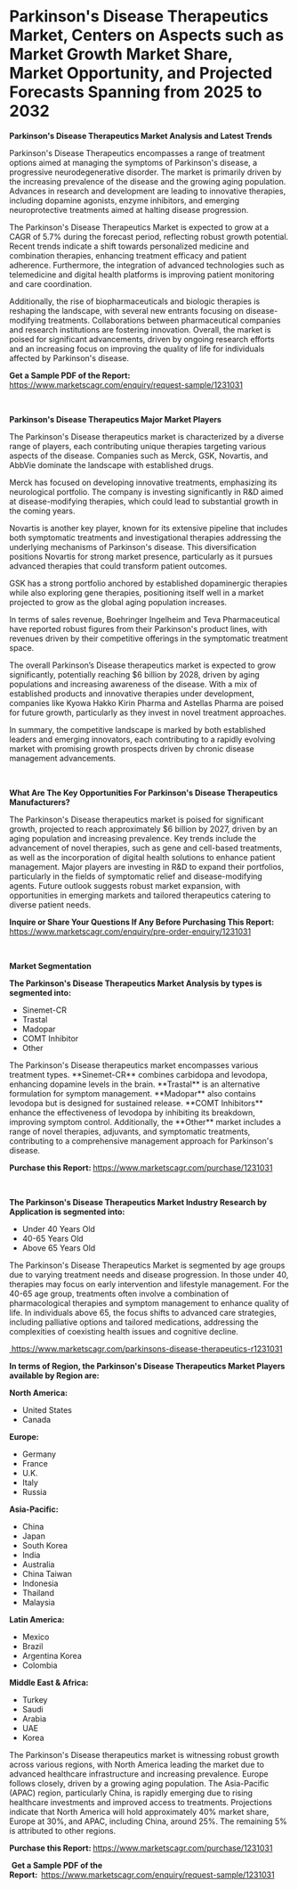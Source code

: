 <p><h1>Parkinson's Disease Therapeutics Market, Centers on Aspects such as Market Growth Market Share, Market Opportunity, and Projected Forecasts Spanning from 2025 to 2032</h1></p><p><strong>Parkinson's Disease Therapeutics Market Analysis and Latest Trends</strong></p>
<p><p>Parkinson's Disease Therapeutics encompasses a range of treatment options aimed at managing the symptoms of Parkinson's disease, a progressive neurodegenerative disorder. The market is primarily driven by the increasing prevalence of the disease and the growing aging population. Advances in research and development are leading to innovative therapies, including dopamine agonists, enzyme inhibitors, and emerging neuroprotective treatments aimed at halting disease progression.</p><p>The Parkinson's Disease Therapeutics Market is expected to grow at a CAGR of 5.7% during the forecast period, reflecting robust growth potential. Recent trends indicate a shift towards personalized medicine and combination therapies, enhancing treatment efficacy and patient adherence. Furthermore, the integration of advanced technologies such as telemedicine and digital health platforms is improving patient monitoring and care coordination.</p><p>Additionally, the rise of biopharmaceuticals and biologic therapies is reshaping the landscape, with several new entrants focusing on disease-modifying treatments. Collaborations between pharmaceutical companies and research institutions are fostering innovation. Overall, the market is poised for significant advancements, driven by ongoing research efforts and an increasing focus on improving the quality of life for individuals affected by Parkinson's disease.</p></p>
<p><strong>Get a Sample PDF of the Report:&nbsp;</strong> <a href="https://www.marketscagr.com/enquiry/request-sample/1231031?utm_campaign=3206&utm_medium=2&utm_source=Github&utm_content=ia&utm_term=16042025&utm_id=parkinsons-disease-therapeutics">https://www.marketscagr.com/enquiry/request-sample/1231031</a></p>
<p>&nbsp;</p>
<p><strong>Parkinson's Disease Therapeutics Major Market Players</strong></p>
<p><p>The Parkinson's Disease therapeutics market is characterized by a diverse range of players, each contributing unique therapies targeting various aspects of the disease. Companies such as Merck, GSK, Novartis, and AbbVie dominate the landscape with established drugs. </p><p>Merck has focused on developing innovative treatments, emphasizing its neurological portfolio. The company is investing significantly in R&D aimed at disease-modifying therapies, which could lead to substantial growth in the coming years.</p><p>Novartis is another key player, known for its extensive pipeline that includes both symptomatic treatments and investigational therapies addressing the underlying mechanisms of Parkinson's disease. This diversification positions Novartis for strong market presence, particularly as it pursues advanced therapies that could transform patient outcomes.</p><p>GSK has a strong portfolio anchored by established dopaminergic therapies while also exploring gene therapies, positioning itself well in a market projected to grow as the global aging population increases.</p><p>In terms of sales revenue, Boehringer Ingelheim and Teva Pharmaceutical have reported robust figures from their Parkinson's product lines, with revenues driven by their competitive offerings in the symptomatic treatment space.</p><p>The overall Parkinson’s Disease therapeutics market is expected to grow significantly, potentially reaching $6 billion by 2028, driven by aging populations and increasing awareness of the disease. With a mix of established products and innovative therapies under development, companies like Kyowa Hakko Kirin Pharma and Astellas Pharma are poised for future growth, particularly as they invest in novel treatment approaches.</p><p>In summary, the competitive landscape is marked by both established leaders and emerging innovators, each contributing to a rapidly evolving market with promising growth prospects driven by chronic disease management advancements.</p></p>
<p>&nbsp;</p>
<p><strong>What Are The Key Opportunities For Parkinson's Disease Therapeutics Manufacturers?</strong></p>
<p><p>The Parkinson's Disease therapeutics market is poised for significant growth, projected to reach approximately $6 billion by 2027, driven by an aging population and increasing prevalence. Key trends include the advancement of novel therapies, such as gene and cell-based treatments, as well as the incorporation of digital health solutions to enhance patient management. Major players are investing in R&D to expand their portfolios, particularly in the fields of symptomatic relief and disease-modifying agents. Future outlook suggests robust market expansion, with opportunities in emerging markets and tailored therapeutics catering to diverse patient needs.</p></p>
<p><strong>Inquire or Share Your Questions If Any Before Purchasing This Report:</strong> <a href="https://www.marketscagr.com/enquiry/pre-order-enquiry/1231031?utm_campaign=3206&utm_medium=2&utm_source=Github&utm_content=ia&utm_term=16042025&utm_id=parkinsons-disease-therapeutics">https://www.marketscagr.com/enquiry/pre-order-enquiry/1231031</a></p>
<p>&nbsp;</p>
<p><strong>Market Segmentation</strong></p>
<p><strong>The Parkinson's Disease Therapeutics Market Analysis by types is segmented into:</strong></p>
<p><ul><li>Sinemet-CR</li><li>Trastal</li><li>Madopar</li><li>COMT Inhibitor</li><li>Other</li></ul></p>
<p><p>The Parkinson's Disease therapeutics market encompasses various treatment types. **Sinemet-CR** combines carbidopa and levodopa, enhancing dopamine levels in the brain. **Trastal** is an alternative formulation for symptom management. **Madopar** also contains levodopa but is designed for sustained release. **COMT Inhibitors** enhance the effectiveness of levodopa by inhibiting its breakdown, improving symptom control. Additionally, the **Other** market includes a range of novel therapies, adjuvants, and symptomatic treatments, contributing to a comprehensive management approach for Parkinson's disease.</p></p>
<p><strong>Purchase this Report:&nbsp;</strong><a href="https://www.marketscagr.com/purchase/1231031?utm_campaign=3206&utm_medium=2&utm_source=Github&utm_content=ia&utm_term=16042025&utm_id=parkinsons-disease-therapeutics">https://www.marketscagr.com/purchase/1231031</a></p>
<p>&nbsp;</p>
<p><strong>The Parkinson's Disease Therapeutics Market Industry Research by Application is segmented into:</strong></p>
<p><ul><li>Under 40 Years Old</li><li>40-65 Years Old</li><li>Above 65 Years Old</li></ul></p>
<p><p>The Parkinson's Disease Therapeutics Market is segmented by age groups due to varying treatment needs and disease progression. In those under 40, therapies may focus on early intervention and lifestyle management. For the 40-65 age group, treatments often involve a combination of pharmacological therapies and symptom management to enhance quality of life. In individuals above 65, the focus shifts to advanced care strategies, including palliative options and tailored medications, addressing the complexities of coexisting health issues and cognitive decline.</p></p>
<p><a href="https://www.marketscagr.com/parkinsons-disease-therapeutics-r1231031?utm_campaign=3206&utm_medium=2&utm_source=Github&utm_content=ia&utm_term=16042025&utm_id=parkinsons-disease-therapeutics">&nbsp;https://www.marketscagr.com/parkinsons-disease-therapeutics-r1231031</a></p>
<p><strong>In terms of Region, the Parkinson's Disease Therapeutics Market Players available by Region are:</strong></p>
<p>
    <p> <strong> North America: </strong>
        <ul>
            <li>United States</li>
            <li>Canada</li>
        </ul>
        </p> 
    <p> <strong> Europe: </strong>
        <ul>
            <li>Germany</li>
            <li>France</li>
            <li>U.K.</li>
            <li>Italy</li>
            <li>Russia</li>
        </ul>
        </p> 
    <p> <strong> Asia-Pacific: </strong>
        <ul>
            <li>China</li>
            <li>Japan</li>
            <li>South Korea</li>
            <li>India</li>
            <li>Australia</li>
            <li>China Taiwan</li>
            <li>Indonesia</li>
            <li>Thailand</li>
            <li>Malaysia</li>
        </ul>
        </p> 
    <p> <strong> Latin America: </strong>
        <ul>
            <li>Mexico</li>
            <li>Brazil</li>
            <li>Argentina Korea</li>
            <li>Colombia</li>
        </ul>
        </p> 
    <p> <strong> Middle East & Africa: </strong>
        <ul>
            <li>Turkey</li>
            <li>Saudi</li>
            <li>Arabia</li>
            <li>UAE</li>
            <li>Korea</li>
        </ul>
    </p>
    </p>
<p><p>The Parkinson's Disease therapeutics market is witnessing robust growth across various regions, with North America leading the market due to advanced healthcare infrastructure and increasing prevalence. Europe follows closely, driven by a growing aging population. The Asia-Pacific (APAC) region, particularly China, is rapidly emerging due to rising healthcare investments and improved access to treatments. Projections indicate that North America will hold approximately 40% market share, Europe at 30%, and APAC, including China, around 25%. The remaining 5% is attributed to other regions.</p></p>
<p><strong>Purchase this Report: </strong><a href="https://www.marketscagr.com/purchase/1231031?utm_campaign=3206&utm_medium=2&utm_source=Github&utm_content=ia&utm_term=16042025&utm_id=parkinsons-disease-therapeutics">https://www.marketscagr.com/purchase/1231031</a></p>
<p>&nbsp;<strong>Get a Sample PDF of the Report:&nbsp;&nbsp;</strong><a href="https://www.marketscagr.com/enquiry/request-sample/1231031?utm_campaign=3206&utm_medium=2&utm_source=Github&utm_content=ia&utm_term=16042025&utm_id=parkinsons-disease-therapeutics">https://www.marketscagr.com/enquiry/request-sample/1231031</a></p>
<p><strong></strong></p>
<p><p></p><p></p><p></p></p>